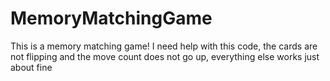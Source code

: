 # MemoryMatchingGame
This is a memory matching game! I need help with this code, the cards are not flipping and the move count does not go up, everything else works just about fine
